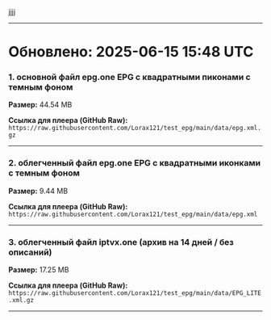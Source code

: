 jjjj

---

# Обновлено: 2025-06-15 15:48 UTC

### 1. основной файл epg.one EPG с квадратными пиконами с темным фоном

**Размер:** 44.54 MB

**Ссылка для плеера (GitHub Raw):**
`https://raw.githubusercontent.com/Lorax121/test_epg/main/data/epg.xml.gz`

---
### 2. облегченный файл epg.one EPG с квадратными иконками с темным фоном

**Размер:** 9.44 MB

**Ссылка для плеера (GitHub Raw):**
`https://raw.githubusercontent.com/Lorax121/test_epg/main/data/epg.xml`

---
### 3. облегченный файл iptvx.one (архив на 14 дней / без описаний)

**Размер:** 17.25 MB

**Ссылка для плеера (GitHub Raw):**
`https://raw.githubusercontent.com/Lorax121/test_epg/main/data/EPG_LITE.xml.gz`

---